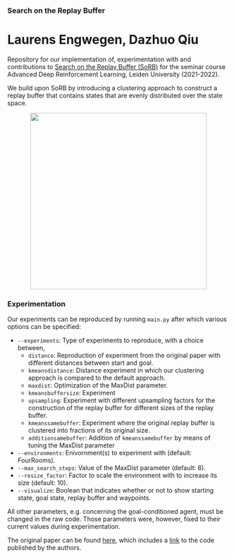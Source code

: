 ### Search on the Replay Buffer

# Laurens Engwegen, Dazhuo Qiu

Repository for our implementation of, experimentation with and contributions to [Search on the Replay Buffer (SoRB)](https://arxiv.org/pdf/1906.05253.pdf) for the seminar course Advanced Deep Reinforcement Learning, Leiden University (2021-2022).

We build upon SoRB by introducing a clustering approach to construct a replay buffer that contains states that are evenly distributed over the state space.

<p align="center">
  <img width="400" height="400" src="https://github.com/LaurensEngwegen/sorb/figures/graphical_explanation.png">
</p>

### Experimentation
Our experiments can be reproduced by running `main.py` after which various options can be specified:
* `--experiments`: Type of experiments to reproduce, with a choice between,
    - `distance`: Reproduction of experiment from the original paper with different distances between start and goal.
    - `kmeansdistance`: Distance experiment in which our clustering approach is compared to the default approach.
    - `maxdist`: Optimization of the MaxDist parameter.
    - `kmeansbuffersize`: Experiment
    - `upsampling`: Experiment with different upsampling factors for the construction of the replay buffer for different sizes of the replay buffer.
    - `kmeanssamebuffer`: Experiment where the original replay buffer is clustered into fractions of its original size.
    - `additionsamebuffer`: Addition of `kmeanssamebuffer` by means of tuning the MaxDist parameter
* `--environments`: Enivornment(s) to experiment with (default: FourRooms).
* `--max_search_steps`: Value of the MaxDist parameter (default: 8).
* `--resize_factor`: Factor to scale the environment with to increase its size (default: 10).
* `--visualize`: Boolean that indicates whether or not to show starting state, goal state, replay buffer and waypoints.

All other parameters, e.g. concerning the goal-conditioned agent, must be changed in the raw code. Those parameters were, however, fixed to their current values during experimentation.

The original paper can be found [here](https://arxiv.org/pdf/1906.05253.pdf), which includes a [link](http://bit.ly/rl_search) to the code published by the authors.
